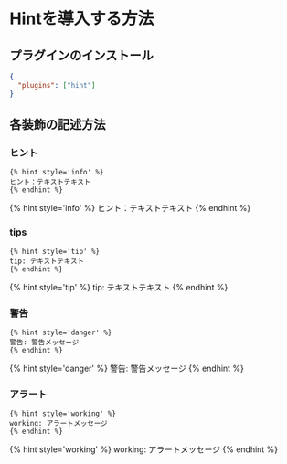 # Hintを導入する方法

## プラグインのインストール

```json
{
  "plugins": ["hint"]
}
```

## 各装飾の記述方法

### ヒント

```text
{% hint style='info' %}
ヒント：テキストテキスト
{% endhint %}
```

{% hint style='info' %}
ヒント：テキストテキスト
{% endhint %}

### tips

```text
{% hint style='tip' %}
tip: テキストテキスト
{% endhint %}
```

{% hint style='tip' %}
tip: テキストテキスト
{% endhint %}

### 警告

```text
{% hint style='danger' %}
警告: 警告メッセージ
{% endhint %}
```

{% hint style='danger' %}
警告: 警告メッセージ
{% endhint %}

### アラート

```text
{% hint style='working' %}
working: アラートメッセージ
{% endhint %}
```

{% hint style='working' %}
working: アラートメッセージ
{% endhint %}

